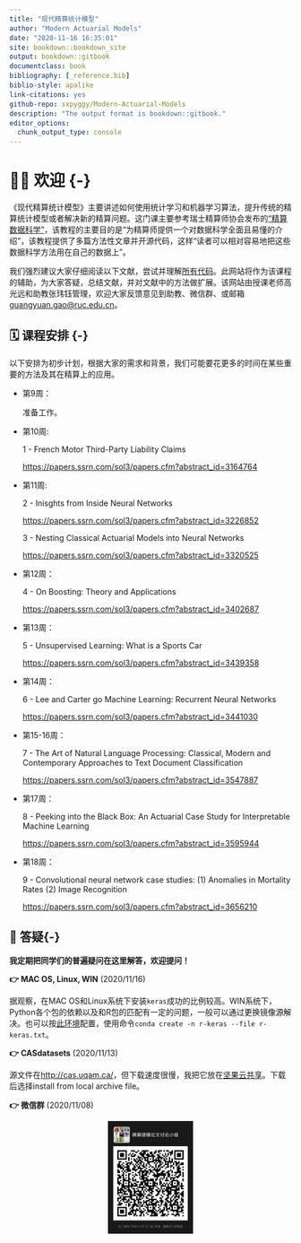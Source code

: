 ```yaml
--- 
title: "现代精算统计模型"
author: "Modern Actuarial Models"
date: "2020-11-16 16:35:01"
site: bookdown::bookdown_site
output: bookdown::gitbook
documentclass: book
bibliography: [_reference.bib]
biblio-style: apalike
link-citations: yes
github-repo: sxpyggy/Modern-Actuarial-Models
description: "The output format is bookdown::gitbook."
editor_options: 
  chunk_output_type: console
---
```


# 👨‍🏫 欢迎  {-}

《现代精算统计模型》主要讲述如何使用统计学习和机器学习算法，提升传统的精算统计模型或者解决新的精算问题。这门课主要参考瑞士精算师协会发布的[“精算数据科学”](https://actuarialdatascience.org)，该教程的主要目的是“为精算师提供一个对数据科学全面且易懂的介绍”，该教程提供了多篇方法性文章并开源代码，这样“读者可以相对容易地把这些数据科学方法用在自己的数据上”。

我们强烈建议大家仔细阅读以下文献，尝试并理解[所有代码](https://github.com/JSchelldorfer/ActuarialDataScience)。此网站将作为该课程的辅助，为大家答疑，总结文献，并对文献中的方法做扩展。该网站由授课老师高光远和助教张玮钰管理，欢迎大家反馈意见到助教、微信群、或邮箱 <guangyuan.gao@ruc.edu.cn>。

## 🗓️ 课程安排 {-}

以下安排为初步计划，根据大家的需求和背景，我们可能要花更多的时间在某些重要的方法及其在精算上的应用。

- 第9周：

  准备工作。

- 第10周: 
  
  1 - French Motor Third-Party Liability Claims 
    
  <https://papers.ssrn.com/sol3/papers.cfm?abstract_id=3164764>

- 第11周: 

  2 - Inisghts from Inside Neural Networks
    
  <https://papers.ssrn.com/sol3/papers.cfm?abstract_id=3226852>

  3 - Nesting Classical Actuarial Models into Neural Networks
  
  <https://papers.ssrn.com/sol3/papers.cfm?abstract_id=3320525>

- 第12周：

  4 - On Boosting: Theory and Applications
    
    <https://papers.ssrn.com/sol3/papers.cfm?abstract_id=3402687>
  
- 第13周：

  5 - Unsupervised Learning: What is a Sports Car
  
  <https://papers.ssrn.com/sol3/papers.cfm?abstract_id=3439358>
  
- 第14周：

  6 - Lee and Carter go Machine Learning: Recurrent Neural Networks
  
  <https://papers.ssrn.com/sol3/papers.cfm?abstract_id=3441030>

- 第15-16周：

  7 - The Art of Natural Language Processing: Classical, Modern and Contemporary Approaches to Text Document Classification
  
  <https://papers.ssrn.com/sol3/papers.cfm?abstract_id=3547887>

- 第17周：

  8 - Peeking into the Black Box: An Actuarial Case Study for Interpretable Machine Learning 
  
  <https://papers.ssrn.com/sol3/papers.cfm?abstract_id=3595944>

- 第18周：

  9 - Convolutional neural network case studies: (1) Anomalies in Mortality Rates (2) Image Recognition 
  
  <https://papers.ssrn.com/sol3/papers.cfm?abstract_id=3656210>

## 🤔 答疑{-}

**我定期把同学们的普遍疑问在这里解答，欢迎提问！**

**👉 MAC OS, Linux, WIN** (2020/11/16)

据观察，在MAC OS和Linux系统下安装`keras`成功的比例较高。WIN系统下，Python各个包的依赖以及和R包的匹配有一定的问题，一般可以通过更换镜像源解决。也可以按[此环境](https://www.jianguoyun.com/p/DVX62MgQ3cTHBhiq2M0D)配置，使用命令`conda create -n r-keras --file r-keras.txt`。

**👉  CASdatasets** (2020/11/13)

源文件在<http://cas.uqam.ca/>，但下载速度很慢，我把它放在[坚果云共享](https://www.jianguoyun.com/p/DdFyh74Q3cTHBhio2M0D)。下载后选择install from local archive file。

**👉  微信群** (2020/11/08)

<img src="./plots/wechat.png" width="30%" style="display: block; margin: auto;" />



